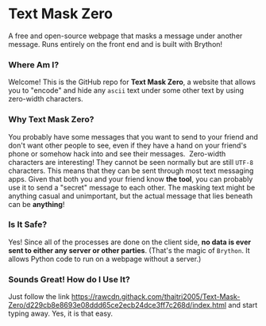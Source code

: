 # Text Mask Zero            
A free and open-source webpage that masks a message under another message. Runs entirely on the front end and is built with Brython!

### Where Am I? 
Welcome! This is the GitHub repo for **Text Mask Zero**, a website that allows you to "encode" and hide any `ascii` text under some other text by using zero-width characters.


### Why Text Mask Zero? 
You probably have some messages that you want to send to your friend and don't want other people to see, even if they have a hand on your friend's phone or somehow hack into and see their messages. 
Zero-width characters are interesting! They cannot be seen normally but are still `UTF-8` characters. This means that they can be sent through most text messaging apps. Given that both you and your friend know __the tool__, you can probably use it to send a "secret" message to each other. The masking text might be anything casual and unimportant, but the actual message that lies beneath can be __anything__!

### Is It Safe? 
Yes! Since all of the processes are done on the client side, __no data is ever sent to either any server or other parties__. (That's the magic of `Brython`. It allows Python code to run on a webpage without a server.)

### Sounds Great! How do I Use It?
Just follow the link <https://rawcdn.githack.com/thaitri2005/Text-Mask-Zero/d229cb8e8693e08ddd65ce2ecb24dce3ff7c268d/index.html> and start typing away. Yes, it is that easy.
